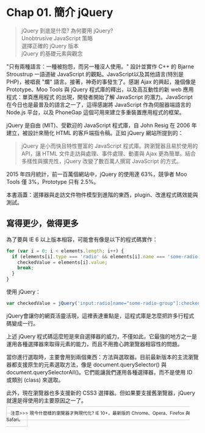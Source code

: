 # Chap 01. 簡介 jQuery

> jQuery 到底是什麼? 為何要用 jQuery?  
> Unobtrusive JavaScript 策略  
> 選擇正確的 jQuery 版本  
> jQuery 的基礎元素與觀念

"只有兩種語言：一種被抱怨，而另一種沒人使用。" 設計並實作 C++ 的 Bjarne Stroustrup 一語道破 JavaScript 的觀點。JavaScript以及其他語言(特別是 PHP)，被唱衰 "爛" 語言。接著，神奇的事發生了。感謝 Ajax 的興起，幾個像是 Prototype、Moo Tools 與 jQuery 程式庫的釋出，以及高互動性的新 web 應用程式：單頁應用程式 的出現，開發者開始了解 JavaScript 的潛力。JavaScript 在今日也是最普及的語言之一了，這得感謝將 JavaScript 作為伺服器端語言的 Node.js 平台，以及 PhoneGap 這個可用來建立多重裝置應用程式的框架。

jQuery 是自由 (MIT)、受歡迎的 JavaScript 程式庫，自 John Resig 在 2006 年建立，被設計來簡化 HTML 的客戶端指令稿。正如 jQuery 網站所提到的：

> jQuery 是小而快且特性豐富的 JavaScript 程式庫。跨瀏覽器且易於使用的 API，讓 HTML 文件走訪與處理、事件處理、動畫與 Ajax 更為簡單。結合多樣性與擴充性，jQuery 改變了數百萬人撰寫 JavaScript 的方式。

2015 年四月統計，前一百萬個網站中，jQuery 的使用達 63%，競爭者 Moo Tools 僅 3%，Prototype 只有 2.5%。

本書涵蓋：選擇器與走訪文件物件模型到進階的東西，plugin、改進程式碼效能與測試。

## 寫得更少，做得更多

為了要與 IE 6 以上版本相容，可能會有像是以下的程式碼實作：

```javascript
for (var i = 0; i < elements.length; i++) {
  if (elements[i].type === 'radio' && elements[i].name === 'some-radio-group' && elements[i].checked) {
    checkedValue = elements[i].value;
    break;
  }
}
```

使用 jQuery：

```javascript
var checkedValue = jQuery('input:radio[name="some-radio-group"]:checked').val();
```

jQuery會讓你的網頁活靈活現，這裡表達重點是，這程式庫是怎麼把許多行程式碼變成一行。

上述 jQuery 程式碼這麼短是來自選擇器的威力，不僅如此，它最強的地方之一是運用各種選擇器來取得元素的能力，而且不用擔心跨瀏覽器相容性的問題。

當你進行選取時，主要會用到兩個東西：方法與選取器。目前最新版本的主流瀏覽器都支援原生的元素選取方法，像是 document.querySelector() 與 document.querySelectorAll()。它們能讓我們運用各種選擇器，而不是使用 ID 或類別 (class) 來選取。

此外，現在瀏覽器也多支援新的 CSS3 選擇器。但如果要支援舊瀏覽器，jQuery就還是得使用的主要原因之一了。

<small style='border: 1px solid #ccc; padding: 10px;'>注意>>> 現今什麼樣的瀏覽器才夠現代化? IE 10+，最新版的 Chrome、Opera、Firefox 與 Safari。</small>
